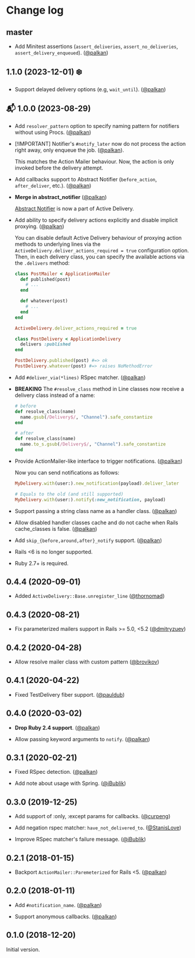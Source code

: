 # Change log

## master

- Add Minitest assertions (`assert_deliveries`, `assert_no_deliveries`, `assert_delivery_enqueued`). ([@palkan][])

## 1.1.0 (2023-12-01) ❄️

- Support delayed delivery options (e.g, `wait_until`). ([@palkan][])

## 📬 1.0.0 (2023-08-29)

- Add `resolver_pattern` option to specify naming pattern for notifiers without using Procs. ([@palkan][])

- [!IMPORTANT] Notifier's `#notify_later` now do not process the action right away, only enqueue the job. ([@palkan][]).

  This matches the Action Mailer behaviour. Now, the action is only invoked before the delivery attempt.

- Add callbacks support to Abstract Notifier (`before_action`, `after_deliver`, etc.). ([@palkan][])

- **Merge in abstract_notifier** ([@palkan][])

  [Abstract Notifier](https://github.com/palkan/abstract_notifier) is now a part of Active Delivery.

- Add ability to specify delivery actions explicitly and disable implicit proxying. ([@palkan][])

  You can disable default Active Delivery behaviour of proxying action methods to underlying lines via the `ActiveDelivery.deliver_actions_required = true` configuration option. Then, in each delivery class, you can specify the available actions via the `.delivers` method:

  ```ruby
  class PostMailer < ApplicationMailer
    def published(post)
      # ...
    end

    def whatever(post)
      # ...
    end
  end

  ActiveDelivery.deliver_actions_required = true

  class PostDelivery < ApplicationDelivery
    delivers :published
  end

  PostDelivery.published(post) #=> ok
  PostDelivery.whatever(post) #=> raises NoMethodError
  ```

- Add `#deliver_via(*lines)` RSpec matcher. ([@palkan][])

- **BREAKING** The `#resolve_class` method in Line classes now receive a delivery class instead of a name:

  ```ruby
  # before
  def resolve_class(name)
    name.gsub(/Delivery$/, "Channel").safe_constantize
  end

  # after
  def resolve_class(name)
    name.to_s.gsub(/Delivery$/, "Channel").safe_constantize
  end
  ```

- Provide ActionMailer-like interface to trigger notifications. ([@palkan][])

  Now you can send notifications as follows:

  ```ruby
  MyDelivery.with(user:).new_notification(payload).deliver_later

  # Equals to the old (and still supported)
  MyDelivery.with(user:).notify(:new_notification, payload)
  ```

- Support passing a string class name as a handler class. ([@palkan][])

- Allow disabled handler classes cache and do not cache when Rails cache_classes is false. ([@palkan][])

- Add `skip_{before,around,after}_notify` support. ([@palkan][])

- Rails <6 is no longer supported.

- Ruby 2.7+ is required.

## 0.4.4 (2020-09-01)

- Added `ActiveDelivery::Base.unregister_line` ([@thornomad][])

## 0.4.3 (2020-08-21)

- Fix parameterized mailers support in Rails >= 5.0, <5.2 ([@dmitryzuev][])

## 0.4.2 (2020-04-28)

- Allow resolve mailer class with custom pattern ([@brovikov][])

## 0.4.1 (2020-04-22)

- Fixed TestDelivery fiber support. ([@pauldub](https://github.com/pauldub))

## 0.4.0 (2020-03-02)

- **Drop Ruby 2.4 support**. ([@palkan][])

- Allow passing keyword arguments to `notify`. ([@palkan][])

## 0.3.1 (2020-02-21)

- Fixed RSpec detection. ([@palkan][])

- Add note about usage with Spring. ([@iBublik][])

## 0.3.0 (2019-12-25)

- Add support of :only, :except params for callbacks. ([@curpeng][])

- Add negation rspec matcher: `have_not_delivered_to`. ([@StanisLove](https://github.com/stanislove))

- Improve RSpec matcher's failure message. ([@iBublik][])

## 0.2.1 (2018-01-15)

- Backport `ActionMailer::Paremeterized` for Rails <5. ([@palkan][])

## 0.2.0 (2018-01-11)

- Add `#notification_name`. ([@palkan][])

- Support anonymous callbacks. ([@palkan][])

## 0.1.0 (2018-12-20)

Initial version.

[@palkan]: https://github.com/palkan
[@curpeng]: https://github.com/curpeng
[@iBublik]: https://github.com/ibublik
[@brovikov]: https://github.com/brovikov
[@dmitryzuev]: https://github.com/dmitryzuev
[@thornomad]: https://github.com/thornomad
